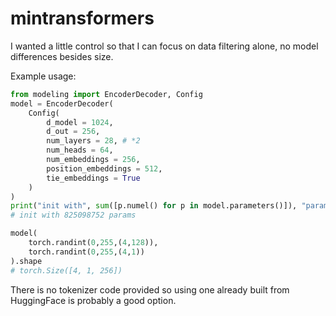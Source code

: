 # mintransformers

I wanted a little control so that I can focus on data filtering alone, no model differences besides size.

Example usage:
```python
from modeling import EncoderDecoder, Config
model = EncoderDecoder(
    Config(
        d_model = 1024,
        d_out = 256,
        num_layers = 28, # *2
        num_heads = 64,
        num_embeddings = 256,
        position_embeddings = 512,
        tie_embeddings = True
    )
)
print("init with", sum([p.numel() for p in model.parameters()]), "params")
# init with 825098752 params

model(
    torch.randint(0,255,(4,128)),
    torch.randint(0,255,(4,1))
).shape
# torch.Size([4, 1, 256])
```

There is no tokenizer code provided so using one already built from HuggingFace is probably a good option.
